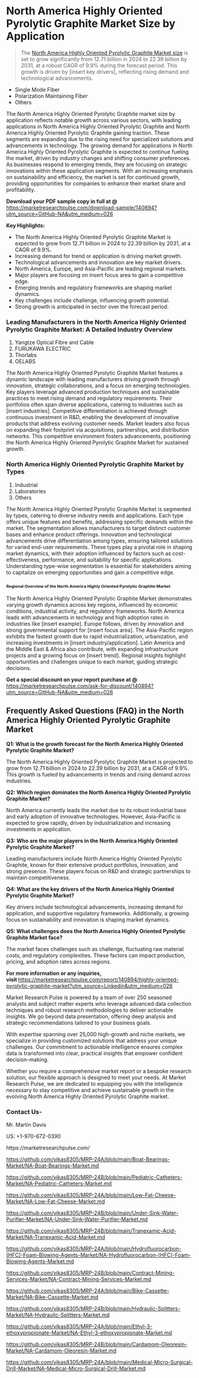 <h1>North America Highly Oriented Pyrolytic Graphite Market&nbsp;Size by Application</h1><blockquote><p>The <a href="https://marketresearchpulse.com/download-sample/140894?utm_source=GitHub-NA&amp;utm_medium=026">North America Highly Oriented Pyrolytic Graphite Market size</a> is set to grow significantly from 12.71 billion in 2024 to 22.39 billion by 2031, at a robust CAGR of 9.9% during the forecast period. This growth is driven by [insert key drivers], reflecting rising demand and technological advancements.</p></blockquote><ul><li>Single Mode Fiber<li> Polarization Maintaining Fiber<li> Others</li></ul><p>The North America Highly Oriented Pyrolytic Graphite market size by application reflects notable growth across various sectors, with leading applications in North America Highly Oriented Pyrolytic Graphite and North America Highly Oriented Pyrolytic Graphite gaining traction. These segments are expanding due to the rising need for specialized solutions and advancements in technology. The growing demand for applications in North America Highly Oriented Pyrolytic Graphite is expected to continue fueling the market, driven by industry changes and shifting consumer preferences. As businesses respond to emerging trends, they are focusing on strategic innovations within these application segments. With an increasing emphasis on sustainability and efficiency, the market is set for continued growth, providing opportunities for companies to enhance their market share and profitability.</p><p><strong>Download your PDF sample copy in full at @ </strong><a href="https://marketresearchpulse.com/download-sample/140894?utm_source=GitHub-NA&amp;utm_medium=026">https://marketresearchpulse.com/download-sample/140894?utm_source=GitHub-NA&amp;utm_medium=026</a></p><p><strong>Key Highlights: </strong></p><ul><li>The North America Highly Oriented Pyrolytic Graphite Market is expected to grow from 12.71 billion in 2024 to 22.39 billion by 2031, at a CAGR of 9.9%.</li><li>Increasing demand for trend or application is driving market growth.</li><li>Technological advancements and innovation are key market drivers.</li><li>North America, Europe, and Asia-Pacific are leading regional markets.</li><li>Major players are focusing on insert focus area to gain a competitive edge.</li><li>Emerging trends and regulatory frameworks are shaping market dynamics.</li><li>Key challenges include challenge, influencing growth potential.</li><li>Strong growth is anticipated in sector over the forecast period.</li></ul><h3>Leading Manufacturers in the North America Highly Oriented Pyrolytic Graphite Market: A Detailed Industry Overview</h3><ol><li>Yangtze Optical Fibre and Cable</li><li>FURUKAWA ELECTRIC</li><li>Thorlabs</li><li>OELABS</li></ol><div class="flex max-w-full flex-col flex-grow"><div class="min-h-8 text-message flex w-full flex-col items-end gap-2 whitespace-normal break-words [.text-message+&amp;]:mt-5" dir="auto" data-message-author-role="assistant" data-message-id="fd8432e4-4910-450d-b182-61b7bfb0a01f" data-message-model-slug="gpt-4o"><div class="flex w-full flex-col gap-1 empty:hidden first:pt-[3px]"><div class="markdown prose w-full break-words dark:prose-invert light"><p>The North America Highly Oriented Pyrolytic Graphite Market features a dynamic landscape with leading manufacturers driving growth through innovation, strategic collaborations, and a focus on emerging technologies. Key players leverage advanced production techniques and sustainable practices to meet rising demand and regulatory requirements. Their portfolios often span diverse applications, catering to industries such as [insert industries]. Competitive differentiation is achieved through continuous investment in R&amp;D, enabling the development of innovative products that address evolving customer needs. Market leaders also focus on expanding their footprint via acquisitions, partnerships, and distribution networks. This competitive environment fosters advancements, positioning the North America Highly Oriented Pyrolytic Graphite Market for sustained growth.</p></div></div></div></div><h3>North America Highly Oriented Pyrolytic Graphite Market by Types</h3><ol><li>Industrial<li> Laboratories<li> Others</li></ol><div class="flex max-w-full flex-col flex-grow"><div class="min-h-8 text-message flex w-full flex-col items-end gap-2 whitespace-normal break-words [.text-message+&amp;]:mt-5" dir="auto" data-message-author-role="assistant" data-message-id="084470be-0bb7-4664-bddf-5156b4f41249" data-message-model-slug="gpt-4o-mini"><div class="flex w-full flex-col gap-1 empty:hidden first:pt-[3px]"><div class="markdown prose w-full break-words dark:prose-invert light"><p>The North America Highly Oriented Pyrolytic Graphite Market is segmented by types, catering to diverse industry needs and applications. Each type offers unique features and benefits, addressing specific demands within the market. The segmentation allows manufacturers to target distinct customer bases and enhance product offerings. Innovation and technological advancements drive differentiation among types, ensuring tailored solutions for varied end-user requirements. These types play a pivotal role in shaping market dynamics, with their adoption influenced by factors such as cost-effectiveness, performance, and suitability for specific applications. Understanding type-wise segmentation is essential for stakeholders aiming to capitalize on emerging opportunities and gain a competitive edge.</p></div></div></div></div><h3><span style="font-size: 11px;">Regional Overview of the North America Highly Oriented Pyrolytic Graphite Market</span></h3><div class="flex max-w-full flex-col flex-grow"><div class="min-h-8 text-message flex w-full flex-col items-end gap-2 whitespace-normal break-words [.text-message+&amp;]:mt-5" dir="auto" data-message-author-role="assistant" data-message-id="e9038762-ce64-4e30-91c9-9bd413514231" data-message-model-slug="gpt-4o-mini"><div class="flex w-full flex-col gap-1 empty:hidden first:pt-[3px]"><div class="markdown prose w-full break-words dark:prose-invert light"><p>The North America Highly Oriented Pyrolytic Graphite Market demonstrates varying growth dynamics across key regions, influenced by economic conditions, industrial activity, and regulatory frameworks. North America leads with advancements in technology and high adoption rates in industries like [insert example]. Europe follows, driven by innovation and strong governmental support for [insert focus area]. The Asia-Pacific region exhibits the fastest growth due to rapid industrialization, urbanization, and increasing investments in [insert industry/application]. Latin America and the Middle East &amp; Africa also contribute, with expanding infrastructure projects and a growing focus on [insert trend]. Regional insights highlight opportunities and challenges unique to each market, guiding strategic decisions.</p></div></div></div></div><p><strong>Get a special discount on your report purchase at @ </strong><a href="https://marketresearchpulse.com/ask-for-discount/140894?utm_source=GitHub-NA&amp;utm_medium=026">https://marketresearchpulse.com/ask-for-discount/140894?utm_source=GitHub-NA&amp;utm_medium=026</a></p><h2>Frequently Asked Questions (FAQ) in the North America Highly Oriented Pyrolytic Graphite Market</h2><p><strong>Q1: What is the growth forecast for the North America Highly Oriented Pyrolytic Graphite Market?</strong></p><p>The North America Highly Oriented Pyrolytic Graphite Market is projected to grow from 12.71 billion in 2024 to 22.39 billion by 2031, at a CAGR of 9.9%. This growth is fueled by advancements in trends and rising demand across industries.</p><p><strong>Q2: Which region dominates the North America Highly Oriented Pyrolytic Graphite Market?</strong></p><p>North America currently leads the market due to its robust industrial base and early adoption of innovative technologies. However, Asia-Pacific is expected to grow rapidly, driven by industrialization and increasing investments in application.</p><p><strong>Q3: Who are the major players in the North America Highly Oriented Pyrolytic Graphite Market?</strong></p><p>Leading manufacturers include North America Highly Oriented Pyrolytic Graphite, known for their extensive product portfolios, innovation, and strong presence. These players focus on R&amp;D and strategic partnerships to maintain competitiveness.</p><p><strong>Q4: What are the key drivers of the North America Highly Oriented Pyrolytic Graphite Market?</strong></p><p>Key drivers include technological advancements, increasing demand for application, and supportive regulatory frameworks. Additionally, a growing focus on sustainability and innovation is shaping market dynamics.</p><p><strong>Q5: What challenges does the North America Highly Oriented Pyrolytic Graphite Market face?</strong></p><p>The market faces challenges such as challenge, fluctuating raw material costs, and regulatory complexities. These factors can impact production, pricing, and adoption rates across regions.</p><p><strong>For more information or any inquiries, visit&nbsp;</strong><a href="https://marketresearchpulse.com/report/140894/highly-oriented-pyrolytic-graphite-market?utm_source=Linkedin&utm_medium=026">https://marketresearchpulse.com/report/140894/highly-oriented-pyrolytic-graphite-market?utm_source=Linkedin&utm_medium=026</a></p><p>Market Research Pulse is powered by a team of over 250 seasoned analysts and subject matter experts who leverage advanced data collection techniques and robust research methodologies to deliver actionable insights. We go beyond data presentation, offering deep analysis and strategic recommendations tailored to your business goals.</p><p>With expertise spanning over 25,000 high-growth and niche markets, we specialize in providing customized solutions that address your unique challenges. Our commitment to actionable intelligence ensures complex data is transformed into clear, practical insights that empower confident decision-making.</p><p>Whether you require a comprehensive market report or a bespoke research solution, our flexible approach is designed to meet your needs. At Market Research Pulse, we are dedicated to equipping you with the intelligence necessary to stay competitive and achieve sustainable growth in the evolving North America Highly Oriented Pyrolytic Graphite market.</p><h3><strong>Contact Us-</strong></h3><p>Mr. Martin Davis</p><p>US: +1-970-672-0390</p><p>https://marketresearchpulse.com/</p><p><a href="https://github.com/vikas8305/MRP-24A/blob/main/Boat-Bearings-Market/NA-Boat-Bearings-Market.md">https://github.com/vikas8305/MRP-24A/blob/main/Boat-Bearings-Market/NA-Boat-Bearings-Market.md</a></p><p><a href="https://github.com/vikas8305/MRP-24B/blob/main/Pediatric-Catheters-Market/NA-Pediatric-Catheters-Market.md">https://github.com/vikas8305/MRP-24B/blob/main/Pediatric-Catheters-Market/NA-Pediatric-Catheters-Market.md</a></p><p><a href="https://github.com/vikas8305/MRP-24A/blob/main/Low-Fat-Cheese-Market/NA-Low-Fat-Cheese-Market.md">https://github.com/vikas8305/MRP-24A/blob/main/Low-Fat-Cheese-Market/NA-Low-Fat-Cheese-Market.md</a></p><p><a href="https://github.com/vikas8305/MRP-24B/blob/main/Under-Sink-Water-Purifier-Market/NA-Under-Sink-Water-Purifier-Market.md">https://github.com/vikas8305/MRP-24B/blob/main/Under-Sink-Water-Purifier-Market/NA-Under-Sink-Water-Purifier-Market.md</a></p><p><a href="https://github.com/vikas8305/MRP-24B/blob/main/Tranexamic-Acid-Market/NA-Tranexamic-Acid-Market.md">https://github.com/vikas8305/MRP-24B/blob/main/Tranexamic-Acid-Market/NA-Tranexamic-Acid-Market.md</a></p><p><a href="https://github.com/vikas8305/MRP-24A/blob/main/Hydrofluorocarbon-(HFC)-Foam-Blowing-Agents-Market/NA-Hydrofluorocarbon-(HFC)-Foam-Blowing-Agents-Market.md">https://github.com/vikas8305/MRP-24A/blob/main/Hydrofluorocarbon-(HFC)-Foam-Blowing-Agents-Market/NA-Hydrofluorocarbon-(HFC)-Foam-Blowing-Agents-Market.md</a></p><p><a href="https://github.com/vikas8305/MRP-24B/blob/main/Contract-Mining-Services-Market/NA-Contract-Mining-Services-Market.md">https://github.com/vikas8305/MRP-24B/blob/main/Contract-Mining-Services-Market/NA-Contract-Mining-Services-Market.md</a></p><p><a href="https://github.com/vikas8305/MRP-24A/blob/main/Bike-Cassette-Market/NA-Bike-Cassette-Market.md">https://github.com/vikas8305/MRP-24A/blob/main/Bike-Cassette-Market/NA-Bike-Cassette-Market.md</a></p><p><a href="https://github.com/vikas8305/MRP-24B/blob/main/Hydraulic-Splitters-Market/NA-Hydraulic-Splitters-Market.md">https://github.com/vikas8305/MRP-24B/blob/main/Hydraulic-Splitters-Market/NA-Hydraulic-Splitters-Market.md</a></p><p><a href="https://github.com/vikas8305/MRP-24A/blob/main/Ethyl-3-ethoxypropionate-Market/NA-Ethyl-3-ethoxypropionate-Market.md">https://github.com/vikas8305/MRP-24A/blob/main/Ethyl-3-ethoxypropionate-Market/NA-Ethyl-3-ethoxypropionate-Market.md</a></p><p><a href="https://github.com/vikas8305/MRP-24B/blob/main/Cardamom-Oleoresin-Market/NA-Cardamom-Oleoresin-Market.md">https://github.com/vikas8305/MRP-24B/blob/main/Cardamom-Oleoresin-Market/NA-Cardamom-Oleoresin-Market.md</a></p><p><a href="https://github.com/vikas8305/MRP-24A/blob/main/Medical-Micro-Surgical-Drill-Market/NA-Medical-Micro-Surgical-Drill-Market.md">https://github.com/vikas8305/MRP-24A/blob/main/Medical-Micro-Surgical-Drill-Market/NA-Medical-Micro-Surgical-Drill-Market.md</a></p>
